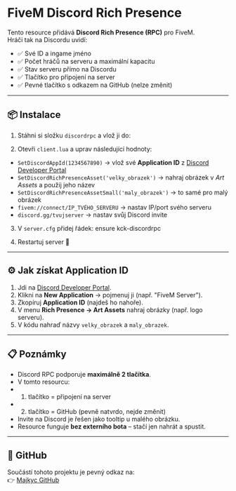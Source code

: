 #  FiveM Discord Rich Presence

Tento resource přidává **Discord Rich Presence (RPC)** pro FiveM.  
Hráči tak na Discordu uvidí:

- ✅ Své ID a ingame jméno  
- ✅ Počet hráčů na serveru a maximální kapacitu  
- ✅ Stav serveru přímo na Discordu  
- ✅ Tlačítko pro připojení na server  
- ✅ Pevné tlačítko s odkazem na GitHub (nelze změnit)  

---

## 📦 Instalace

1. Stáhni si složku `discordrpc` a vlož ji do:


2. Otevři `client.lua` a uprav následující hodnoty:
- `SetDiscordAppId(1234567890)` → vlož své **Application ID** z [Discord Developer Portal](https://discord.com/developers/applications)  
- `SetDiscordRichPresenceAsset('velky_obrazek')` → nahraj obrázek v *Art Assets* a použij jeho název  
- `SetDiscordRichPresenceAssetSmall('maly_obrazek')` → to samé pro malý obrázek  
- `fivem://connect/IP_TVÉHO_SERVERU` → nastav IP/port svého serveru  
- `discord.gg/tvujserver` → nastav svůj Discord invite  

3. V `server.cfg` přidej řádek:
ensure kck-discordrpc


4. Restartuj server 🚀

---

## ⚙️ Jak získat Application ID

1. Jdi na [Discord Developer Portal](https://discord.com/developers/applications).  
2. Klikni na **New Application** → pojmenuj ji (např. "FiveM Server").  
3. Zkopíruj **Application ID** (najdeš ho nahoře).  
4. V menu **Rich Presence → Art Assets** nahraj obrázky (např. logo serveru).  
5. V kódu nahraď názvy `velky_obrazek` a `maly_obrazek`.  

---

## 📋 Poznámky

- Discord RPC podporuje **maximálně 2 tlačítka**.  
- V tomto resourcu:  
- 1. tlačítko = připojení na server  
- 2. tlačítko = GitHub (pevně natvrdo, nejde změnit)  
- Invite na Discord je řešen jako tooltip u malého obrázku.  
- Resource funguje **bez externího bota** – stačí jen nahrát a spustit.  

---

## 🔗 GitHub

Součástí tohoto projektu je pevný odkaz na:  
👉 [Majkyc GitHub](https://github.com/Majkyc)  


